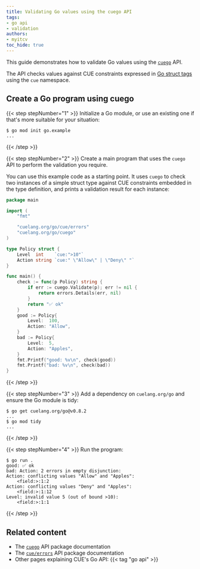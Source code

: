 ```yaml
---
title: Validating Go values using the cuego API
tags:
- go api
- validation
authors:
- myitcv
toc_hide: true
---
```


This guide demonstrates how to validate Go values using the
[`cuego`](https://pkg.go.dev/cuelang.org/go/cuego#section-documentation) API.

The API checks values against CUE constraints expressed in
[Go struct tags](https://go.dev/ref/spec#Struct_types) using the `cue` namespace.

## Create a Go program using cuego

{{< step stepNumber="1" >}}
Initialize a Go module, or use an existing one if that's more suitable for your situation:

```text { title="TERMINAL" codeToCopy="Z28gbW9kIGluaXQgZ28uZXhhbXBsZQ==" }
$ go mod init go.example
...
```
{{< /step >}}

{{< step stepNumber="2" >}}
Create a main program that uses the `cuego` API to perform the validation you require.

You can use this example code as a starting point.
It uses `cuego` to check two instances of a simple struct type
against CUE constraints embedded in the type definition,
and prints a validation result for each instance:

```go { title="main.go" }
package main

import (
	"fmt"

	"cuelang.org/go/cue/errors"
	"cuelang.org/go/cuego"
)

type Policy struct {
	Level  int    `cue:">10"`
	Action string `cue:" \"Allow\" | \"Deny\" "`
}

func main() {
	check := func(p Policy) string {
		if err := cuego.Validate(p); err != nil {
			return errors.Details(err, nil)
		}
		return "✅ ok"
	}
	good := Policy{
		Level:  100,
		Action: "Allow",
	}
	bad := Policy{
		Level:  5,
		Action: "Apples",
	}
	fmt.Printf("good: %v\n", check(good))
	fmt.Printf("bad: %v\n", check(bad))
}
```
{{< /step >}}

{{< step stepNumber="3" >}}
Add a dependency on `cuelang.org/go` and ensure the Go module is tidy:

```text { title="TERMINAL" codeToCopy="Z28gZ2V0IGN1ZWxhbmcub3JnL2dvQHYwLjguMgpnbyBtb2QgdGlkeQ==" }
$ go get cuelang.org/go@v0.8.2
...
$ go mod tidy
...
```
{{< /step >}}


{{< step stepNumber="4" >}}
Run the program:

```text { title="TERMINAL" codeToCopy="Z28gcnVuIC4=" }
$ go run .
good: ✅ ok
bad: Action: 2 errors in empty disjunction:
Action: conflicting values "Allow" and "Apples":
    <field:>:1:2
Action: conflicting values "Deny" and "Apples":
    <field:>:1:12
Level: invalid value 5 (out of bound >10):
    <field:>:1:1

```
{{< /step >}}

## Related content

- The [`cuego`](https://pkg.go.dev/cuelang.org/go/cuego#section-documentation) API package documentation
- The [`cue/errors`](https://pkg.go.dev/cuelang.org/go/cue/errors#section-documentation) API package documentation
- Other pages explaining CUE's Go API: {{< tag "go api" >}}
